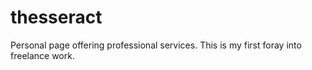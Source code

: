 # thesseract
Personal page offering professional services. This is my first foray into freelance work.
